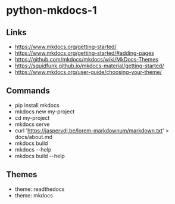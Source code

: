# python-mkdocs-1

## Links
- https://www.mkdocs.org/getting-started/
- https://www.mkdocs.org/getting-started/#adding-pages
- https://github.com/mkdocs/mkdocs/wiki/MkDocs-Themes
- https://squidfunk.github.io/mkdocs-material/getting-started/
- https://www.mkdocs.org/user-guide/choosing-your-theme/

## Commands
- pip install mkdocs
- mkdocs new my-project
- cd my-project
- mkdocs serve
- curl 'https://jaspervdj.be/lorem-markdownum/markdown.txt' > docs/about.md
- mkdocs build
- mkdocs --help
- mkdocs build --help

## Themes
- theme: readthedocs
- theme: mkdocs